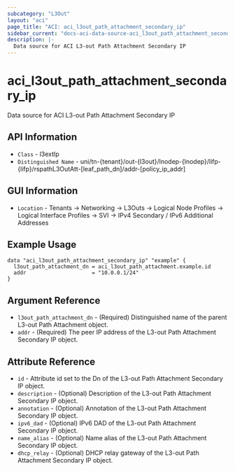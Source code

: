 ```yaml
---
subcategory: "L3Out"
layout: "aci"
page_title: "ACI: aci_l3out_path_attachment_secondary_ip"
sidebar_current: "docs-aci-data-source-aci_l3out_path_attachment_secondary_ip"
description: |-
  Data source for ACI L3-out Path Attachment Secondary IP
---
```


# aci_l3out_path_attachment_secondary_ip

Data source for ACI L3-out Path Attachment Secondary IP

## API Information ##

* `Class` - l3extIp
* `Distinguished Name` - uni/tn-{tenant}/out-{l3out}/lnodep-{lnodep}/lifp-{lifp}/rspathL3OutAtt-[leaf_path_dn]/addr-[policy_ip_addr]

## GUI Information ##

* `Location` - Tenants -> Networking -> L3Outs -> Logical Node Profiles -> Logical Interface Profiles -> SVI -> IPv4 Secondary / IPv6 Additional Addresses

## Example Usage

```hcl
data "aci_l3out_path_attachment_secondary_ip" "example" {
  l3out_path_attachment_dn = aci_l3out_path_attachment.example.id
  addr                     = "10.0.0.1/24"
}
```

## Argument Reference

- `l3out_path_attachment_dn` - (Required) Distinguished name of the parent L3-out Path Attachment object.
- `addr` - (Required) The peer IP address of the L3-out Path Attachment Secondary IP object.

## Attribute Reference

- `id` - Attribute id set to the Dn of the L3-out Path Attachment Secondary IP object.
- `description` - (Optional) Description of the L3-out Path Attachment Secondary IP object.
- `annotation` - (Optional) Annotation of the L3-out Path Attachment Secondary IP object.
- `ipv6_dad` - (Optional) IPv6 DAD of the L3-out Path Attachment Secondary IP object.
- `name_alias` - (Optional) Name alias of the L3-out Path Attachment Secondary IP object.
- `dhcp_relay` - (Optional) DHCP relay gateway of the L3-out Path Attachment Secondary IP object.